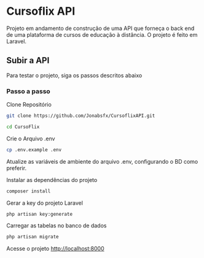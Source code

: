 
# Cursoflix API
Projeto em andamento de construção de uma API que forneça o back end de uma plataforma de cursos de educação à distância. O projeto é feito em Laravel.

## Subir a API
Para testar o projeto, siga os passos descritos abaixo

### Passo a passo
Clone Repositório
```sh
git clone https://github.com/Jonabsfx/CursoflixAPI.git
```

```sh
cd CursoFlix
```

Crie o Arquivo .env
```sh
cp .env.example .env
```

Atualize as variáveis de ambiente do arquivo .env, configurando o BD como preferir.

Instalar as dependências do projeto
```sh
composer install
```

Gerar a key do projeto Laravel
```sh
php artisan key:generate
```

Carregar as tabelas no banco de dados
```sh
php artisan migrate
```

Acesse o projeto
[http://localhost:8000](http://localhost:8000)